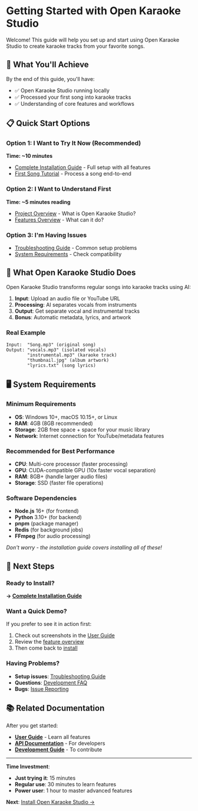 # Getting Started with Open Karaoke Studio

Welcome! This guide will help you set up and start using Open Karaoke Studio to create karaoke tracks from your favorite songs.

## 🎯 What You'll Achieve

By the end of this guide, you'll have:
- ✅ Open Karaoke Studio running locally
- ✅ Processed your first song into karaoke tracks
- ✅ Understanding of core features and workflows

## 📋 Quick Start Options

### Option 1: I Want to Try It Now (Recommended)
**Time: ~10 minutes**
- [Complete Installation Guide](installation.md) - Full setup with all features
- [First Song Tutorial](first-song.md) - Process a song end-to-end

### Option 2: I Want to Understand First
**Time: ~5 minutes reading**
- [Project Overview](../architecture/project-overview.md) - What is Open Karaoke Studio?
- [Features Overview](../features/README.md) - What can it do?

### Option 3: I'm Having Issues
- [Troubleshooting Guide](troubleshooting.md) - Common setup problems
- [System Requirements](#system-requirements) - Check compatibility

## 🎵 What Open Karaoke Studio Does

Open Karaoke Studio transforms regular songs into karaoke tracks using AI:

1. **Input**: Upload an audio file or YouTube URL
2. **Processing**: AI separates vocals from instruments
3. **Output**: Get separate vocal and instrumental tracks
4. **Bonus**: Automatic metadata, lyrics, and artwork

### Real Example
```
Input:  "Song.mp3" (original song)
Output: "vocals.mp3" (isolated vocals)
        "instrumental.mp3" (karaoke track)
        "thumbnail.jpg" (album artwork)
        "lyrics.txt" (song lyrics)
```

## 🖥️ System Requirements

### Minimum Requirements
- **OS**: Windows 10+, macOS 10.15+, or Linux
- **RAM**: 4GB (8GB recommended)
- **Storage**: 2GB free space + space for your music library
- **Network**: Internet connection for YouTube/metadata features

### Recommended for Best Performance
- **CPU**: Multi-core processor (faster processing)
- **GPU**: CUDA-compatible GPU (10x faster vocal separation)
- **RAM**: 8GB+ (handle larger audio files)
- **Storage**: SSD (faster file operations)

### Software Dependencies
- **Node.js** 16+ (for frontend)
- **Python** 3.10+ (for backend)
- **pnpm** (package manager)
- **Redis** (for background jobs)
- **FFmpeg** (for audio processing)

*Don't worry - the installation guide covers installing all of these!*

## 🚀 Next Steps

### Ready to Install?
**→ [Complete Installation Guide](installation.md)**

### Want a Quick Demo?
If you prefer to see it in action first:
1. Check out screenshots in the [User Guide](../user-guide/README.md)
2. Review the [feature overview](../features/README.md)
3. Then come back to [install](installation.md)

### Having Problems?
- **Setup issues**: [Troubleshooting Guide](troubleshooting.md)
- **Questions**: [Development FAQ](../development/contributing/README.md#faq)
- **Bugs**: [Issue Reporting](../development/contributing/issue-reporting.md)

## 📚 Related Documentation

After you get started:
- **[User Guide](../user-guide/README.md)** - Learn all features
- **[API Documentation](../api/README.md)** - For developers
- **[Development Guide](../development/README.md)** - To contribute

---

**Time Investment**: 
- **Just trying it**: 15 minutes
- **Regular use**: 30 minutes to learn features  
- **Power user**: 1 hour to master advanced features

**Next**: [Install Open Karaoke Studio →](installation.md)
